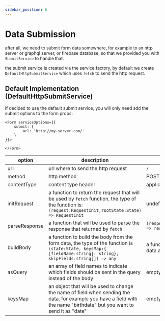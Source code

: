 ```yaml
---
sidebar_position: 6
---
```


# Data Submission

after all, we need to submit form data somewhere, for example to an http server or graphql server, or firebase database, so that we provided you with `SubmitService` to handle that.

the submit service is created via the service factory, by default we create `DefaultHttpSubmitService` which uses `fetch` to send the http request.

## Default Implementation (DefaultHttpSubmitService)

if decided to use the default submit service, you will only need add the submit options to the form props:

    <Form serviceOptions={{
        submit: {
            url: 'http://my-server.com/'
        }
    }}>
        ...
    </Form>

| option        | description                                                                                                                                                              | default                                  |
|---------------|--------------------------------------------------------------------------------------------------------------------------------------------------------------------------|------------------------------------------|
| url           | url where to send the http request                                                                                                                                       | `/`                                      |
| method        | http method                                                                                                                                                              | POST                                     |
| contentType   | content type header                                                                                                                                                      | application/json                         |
| initRequest   | a function to return the request that will be used by `fetch` function, the type of the function is: `(request:RequestInit,rootState:State) => RequestInit`              | undefined                                |
| parseResponse | a function that will be used to parse the response that returned by `fetch`                                                                                              | `(response:Response) => response.json()` |
| buildBody     | a function to build the body from the form data, the type of the function is `(state:State, keysMap:{ [fieldName:string]: string}, skipFields:string[]) => any`          | a function to build data as a json       |
| asQuery       | an array of field names to indicate which fields should be sent in the query instead of the body                                                                         | empty array                              |
| keysMap       | an object that will be used to change the name of field when sending the data, for example you have a field with the name "birthdate" but you want to send it as "date"  | empty object                             |
